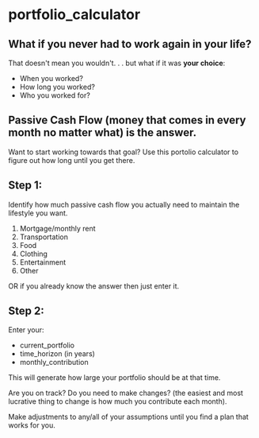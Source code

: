 # portfolio_calculator

## What if you never had to work again in your life?

That doesn't mean you wouldn't. . . but what if it was **your choice**:

* When you worked?
* How long you worked?
* Who you worked for?

## Passive Cash Flow (money that comes in every month no matter what) is the answer.

Want to start working towards that goal? Use this portolio calculator to figure 
out how long until you get there.

## Step 1:

Identify how much passive cash flow you actually need to maintain the lifestyle you want.

1. Mortgage/monthly rent
2. Transportation
3. Food
4. Clothing
5. Entertainment
6. Other

OR if you already know the answer then just enter it.

## Step 2:

Enter your:

* current_portfolio
* time_horizon (in years)
* monthly_contribution

This will generate how large your portfolio should be at that time.

Are you on track?
Do you need to make changes? (the easiest and most lucrative thing to change is how much you contribute each month).

Make adjustments to any/all of your assumptions until you find a plan that works for you.

